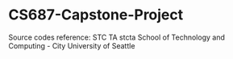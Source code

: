 # CS687-Capstone-Project

Source codes reference:
STC TA
stcta
School of Technology and Computing - City University of Seattle
